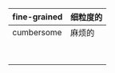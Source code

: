 | **fine-grained** | 细粒度的 |
| ---------------- | -------- |
| cumbersome       | 麻烦的   |
|                  |          |
|                  |          |
|                  |          |
|                  |          |
|                  |          |
|                  |          |
|                  |          |
|                  |          |

